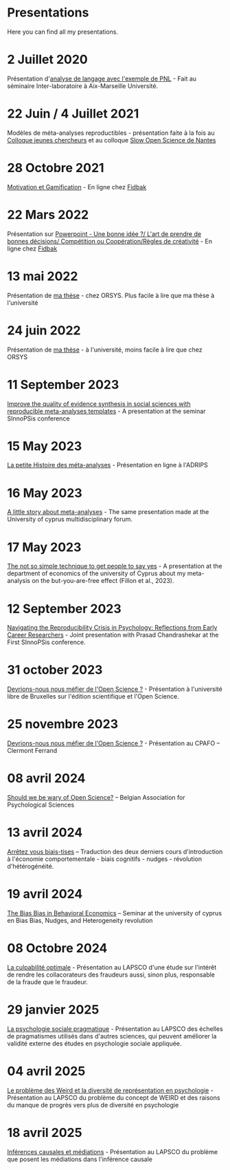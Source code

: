 # Presentations

Here you can find all my presentations.

# 2 Juillet 2020
Présentation d'[analyse de langage avec l'exemple de PNL](https://github.com/adrien-fillon/presentations/blob/main/PNL.pptx) - Fait au séminaire Inter-laboratoire à Aix-Marseille Université.

# 22 Juin / 4 Juillet 2021
Modèles de méta-analyses reproductibles - présentation faite à la fois au [Colloque jeunes chercheurs](https://github.com/adrien-fillon/presentations/blob/main/CJC2021-Fillon-Modeles%20de%20meta-analyses%20reproductibles.pptx) et au colloque [Slow Open Science de Nantes](https://github.com/adrien-fillon/presentations/blob/main/Mod%C3%A8les%20de%20m%C3%A9ta-analyses%20reproductibles.pptx)

# 28 Octobre 2021 
[Motivation et Gamification](https://github.com/adrien-fillon/presentations/blob/main/meetup%20gamification%20afillon%2028.10.2021.pptx) - En ligne chez [Fidbak](https://fidbak.io/)

# 22 Mars 2022
Présentation sur [Powerpoint - Une bonne idée ?/ L'art de prendre de bonnes décisions/ Compétition ou Coopération/Règles de créativité](https://github.com/adrien-fillon/presentations/blob/main/meetup%20adrien%20mars%2022.pptx) - En ligne chez [Fidbak](https://fidbak.io/)

# 13 mai 2022
Présentation de [ma thèse](https://github.com/adrien-fillon/presentations/blob/main/these%20adrien.pptx) - chez ORSYS. Plus facile à lire que ma thèse à l'université

# 24 juin 2022
Présentation de [ma thèse](https://github.com/adrien-fillon/presentations/blob/main/these%20adrien%20-%20univ.pptx) - à l'université, moins facile à lire que chez ORSYS

# 11 September 2023
[Improve the quality of evidence synthesis in social sciences with reproducible meta-analyses templates](https://github.com/adrien-fillon/presentations/blob/main/reproducible%20meta-analyses.pptx) - A presentation at the seminar SInnoPSis conference

# 15 May 2023 
[La petite Histoire des méta-analyses](https://github.com/adrien-fillon/presentations/blob/main/La%20petite%20histoire%20des%20meta%20analyses.pptx) - Présentation en ligne à l'ADRIPS

# 16 May 2023
[A little story about meta-analyses](https://github.com/adrien-fillon/presentations/blob/main/A%20little%20story%20of%20meta-analyses.pptx) - The same presentation made at the University of cyprus multidisciplinary forum.

# 17 May 2023
[The not so simple technique to get people to say yes](https://github.com/adrien-fillon/presentations/blob/main/BYAF%20economic%20department.pptx) - A presentation at the department of economics of the university of Cyprus about my meta-analysis on the but-you-are-free effect (Fillon et al., 2023).

# 12 September 2023
[Navigating the Reproducibility Crisis in Psychology: Reflections from Early Career Researchers](https://github.com/adrien-fillon/presentations/blob/main/navigating_v2.pptx) - Joint presentation with Prasad Chandrashekar at the First SInnoPSis conference.

# 31 october 2023
[Devrions-nous nous méfier de l'Open Science ?](https://github.com/adrien-fillon/presentations/blob/main/presentation%20open%20science%20UlB.pptx) - Présentation à l'université libre de Bruxelles sur l'édition scientifique et l'Open Science.

# 25 novembre 2023
[Devrions-nous nous méfier de l'Open Science ?](https://github.com/adrien-fillon/presentations/blob/main/presentation%20open%20science%20UlB.pptx) - Présentation au CPAFO – Clermont Ferrand

# 08 avril 2024
[Should we be wary of Open Science?](https://github.com/adrien-fillon/presentations/blob/main/Wary%20open%20science%20bruxelles.pptx) – Belgian Association for Psychological Sciences

# 13 avril 2024
[Arrêtez vous biais-tises](https://github.com/adrien-fillon/presentations/blob/main/arretez%20vos%20biaistises.pptx) – Traduction des deux derniers cours d'introduction à l'économie comportementale - biais cognitifs - nudges - révolution d'hétérogénéité.

# 19 avril 2024
[The Bias Bias in Behavioral Economics](https://github.com/adrien-fillon/presentations/blob/main/Seminar%20Master%20bias%20bias%20-%20Nudges%20-%20heterogeneity%20revolution.pdf) – Seminar at the university of cyprus en Bias Bias, Nudges, and Heterogeneity revolution

# 08 Octobre 2024
[La culpabilité optimale](https://github.com/adrien-fillon/presentations/blob/main/CPAFO%20culpabilite%20optimate.pptx) - Présentation au LAPSCO d'une étude sur l'intérêt de rendre les collacorateurs des fraudeurs aussi, sinon plus, responsable de la fraude que le fraudeur.

# 29 janvier 2025
[La psychologie sociale pragmatique](https://github.com/adrien-fillon/presentations/blob/main/jigsaw%20et%20precis2.pptm) - Présentation au LAPSCO des échelles de pragmatismes utilisés dans d'autres sciences, qui peuvent améliorer la validité externe des études en psychologie sociale appliquée.

# 04 avril 2025
[Le problème des Weird et la diversité de représentation en psychologie](https://github.com/adrien-fillon/presentations/blob/main/problem%20weird.pptx) - Présentation au LAPSCO du problème du concept de WEIRD et des raisons du manque de progrès vers plus de diversité en psychologie

# 18 avril 2025
[Inférences causales et médiations](https://github.com/adrien-fillon/presentations/blob/main/Les%20analyses%20de%20m%C3%A9diations.pdf) - Présentation au LAPSCO du problème que posent les médiations dans l'inférence causale



